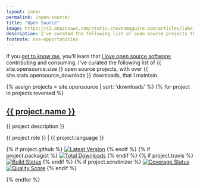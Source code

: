```yaml
---
layout: inner
permalink: /open-source/
title: "Open Source"
image: https://s3.amazonaws.com/static.stevenmaguire.com/articles/lake-michigan-sunset.jpg
description: I've curated the following list of open source projects that I maintain.
footnote: oss-opportunities
---
```


<div class="col-sm-10 col-sm-offset-1 text-center">
    <p>If you <a href="/about">get to know me</a>, you'll learn that <a href="https://github.com/stevenmaguire">I love open source software</a>; contributing and consuming. I've curated the following list of {{ site.opensource.size }} open source projects, with over {{ site.stats.opensource_downlods }} downloads, that I maintain.</p>
</div>

{% assign projects = site.opensource | sort: 'downloads' %}
{% for project in projects reversed %}
<div class="col-sm-10 col-sm-offset-1 text-center">
    <div class="open-source project">
        <h2><a href="{{ project.link }}" target="_blank"><i class="fa fa-github"></i> {{ project.name }}</a></h2>
        <p>{{ project.description }}</p>
        <p>{{ project.role }} | {{ project.language }}</p>
        <p>
            {% if project.github %}
            <a href="https://github.com/{{ project.github }}/releases"><img src="https://img.shields.io/github/release/{{ project.github }}.svg?style=flat-square" alt="Latest Version" /></a>
            {% endif %}
            {% if project.packagist %}
            <a href="https://packagist.org/packages/{{ project.packagist }}"><img src="https://img.shields.io/packagist/dt/{{ project.packagist }}.svg?style=flat-square" alt="Total Downloads" /></a>
            {% endif %}
            {% if project.travis %}
            <a href="https://travis-ci.org/{{ project.travis }}"><img src="https://img.shields.io/travis/{{ project.travis }}/master.svg?style=flat-square" alt="Build Status" /></a>
            {% endif %}
            {% if project.scrutinizer %}
            <a href="https://scrutinizer-ci.com/g/{{ project.scrutinizer }}/code-structure"><img src="https://img.shields.io/scrutinizer/coverage/g/{{ project.scrutinizer }}.svg?style=flat-square" alt="Coverage Status" /></a>
            <a href="https://scrutinizer-ci.com/g/{{ project.scrutinizer }}"><img src="https://img.shields.io/scrutinizer/g/{{ project.scrutinizer }}.svg?style=flat-square" alt="Quality Score" /></a>
            {% endif %}
        </p>
        <script type="application/ld+json">
        {
            "@context": "http://schema.org",
            "@type": "CreativeWork",
            "author": {
                "@type": "Person",
                "name": "{{site.title}}"
            },
            "creator": {
                "@type": "Person",
                "name": "{{site.title}}"
            },
            "name": "{{ project.name }}",
            "headline": "{{ project.name }}",
            "url": "{{ project.link }}",
            "description": "{{ project.description }}",
            "about": "{{ project.language }} Project: {{ project.description }}"
        }
        </script>
    </div>
</div>
{% endfor %}
